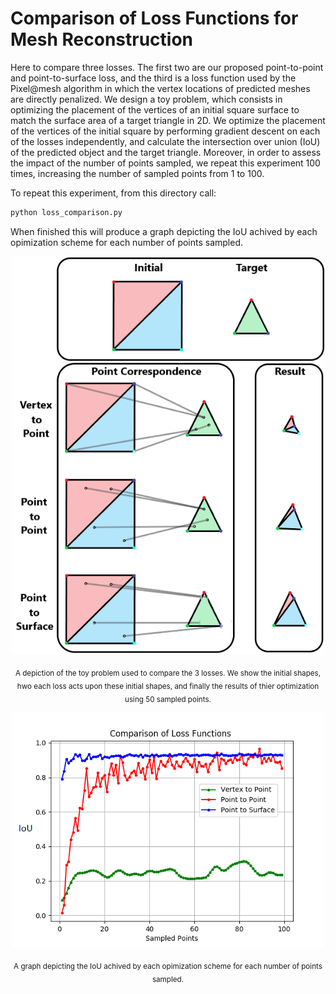 
# Comparison of Loss Functions for Mesh Reconstruction 
Here to compare three losses. The first two are our proposed point-to-point and point-to-surface loss, and the third is a loss function used by the Pixel@mesh algorithm in which the vertex locations of predicted meshes are directly penalized.  We design a toy problem, which consists in optimizing the placement of the vertices of an initial square surface to match the surface area of a target triangle in 2D.  We optimize the placement of the vertices of the initial square by performing gradient descent on each of the losses independently, and calculate the intersection over union (IoU) of the predicted object and the target triangle. Moreover, in order to assess the impact of the number of points sampled, we repeat this experiment $100$ times, increasing the number of sampled points from 1 to 100. 

To repeat this experiment, from this directory call: 
 ```bash
python loss_comparison.py
```
When finished this will produce a graph depicting the IoU achived by each opimization scheme for each number of points sampled. 



<p align="center">
  <img  src="../images/LossCorrespondence.png" width="500"  >
</p>
<p align="center">
<sub>A depiction of the toy problem used to compare the 3 losses. We show the initial shapes, hwo each loss acts upon these initial shapes, and finally the results of thier optimization using 50 sampled points.  </sub>
</p>

<p align="center">
  <img  src="../images/Loss_IoU.png" width="500"  >
</p>
<p align="center">
<sub> A graph depicting the IoU achived by each opimization scheme for each number of points sampled.  </sub>
</p>
